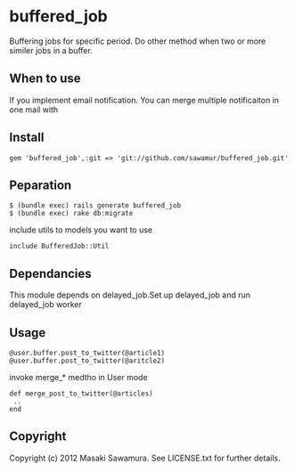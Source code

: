 # buffered_job

Buffering jobs for specific period. Do other method when two or more similer jobs in 
a buffer.

## When to use

If you implement email notification. You can merge multiple notificaiton in one mail with


## Install

```Gemfile
gem 'buffered_job',:git => 'git://github.com/sawamur/buffered_job.git'
```


## Peparation

```
$ (bundle exec) rails generate buffered_job
$ (bundle exec) rake db:migrate
```


include utils to models you want to use

```
include BufferedJob::Util
```


## Dependancies

This module depends on delayed_job.Set up delayed_job and run delayed_job worker


## Usage

```
@user.buffer.post_to_twitter(@article1)
@user.buffer.post_to_twitter(@aritcle2)
``` 
 
invoke merge_* medtho in User mode

```
def merge_post_to_twitter(@articles)
 ..
end
```

 

## Copyright

Copyright (c) 2012 Masaki Sawamura. See LICENSE.txt for
further details.

